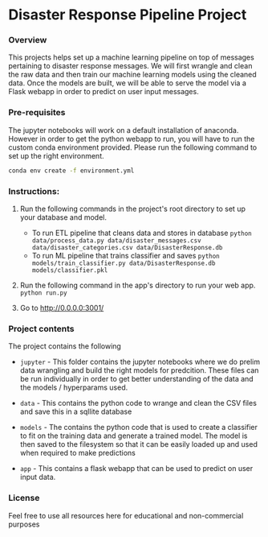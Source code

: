 # Disaster Response Pipeline Project

### Overview
This projects helps set up a machine learning pipeline on top of messages pertaining to disaster response messages. We will first wrangle and clean the raw data and then train our machine learning models using the cleaned data. Once the models are built, we will be able to serve the model via a Flask webapp in order to predict on user input messages.

### Pre-requisites
The jupyter notebooks will work on a default installation of anaconda. However in order to get the python webapp to run, you will have to run the custom conda environment provided. Please run the following command to set up the right environment.

```bash
conda env create -f environment.yml
```

### Instructions:
1. Run the following commands in the project's root directory to set up your database and model.

    - To run ETL pipeline that cleans data and stores in database
        `python data/process_data.py data/disaster_messages.csv data/disaster_categories.csv data/DisasterResponse.db`
    - To run ML pipeline that trains classifier and saves
        `python models/train_classifier.py data/DisasterResponse.db models/classifier.pkl`

2. Run the following command in the app's directory to run your web app.
    `python run.py`

3. Go to http://0.0.0.0:3001/

### Project contents
The project contains the following

- `jupyter` - This folder contains the jupyter notebooks where we do prelim data wrangling and build the right models for predcition. These files can be run individually in order to get better understanding of the data and the models / hyperparams used.

- `data` - This contains the python code to wrange and clean the CSV files and save this in a sqllite database
- `models` - The contains the python code that is used to create a classifier to fit on the training data and generate a trained model. The model is then saved to the filesystem so that it can be easily loaded up and used when required to make predictions
- `app` - This contains a flask webapp that can be used to predict on user input data.

### License
Feel free to use all resources here for educational and non-commercial purposes